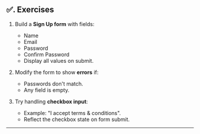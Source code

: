 ## ✅. Exercises

1. Build a **Sign Up form** with fields:

   * Name
   * Email
   * Password
   * Confirm Password
   * Display all values on submit.

2. Modify the form to show **errors** if:

   * Passwords don't match.
   * Any field is empty.

3. Try handling **checkbox input**:

   * Example: "I accept terms & conditions".
   * Reflect the checkbox state on form submit.

---